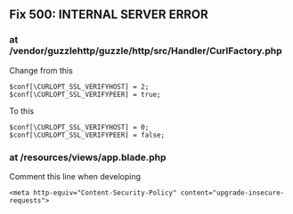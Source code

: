 ## Fix 500: INTERNAL SERVER ERROR

### at /vendor/guzzlehttp/guzzle/http/src/Handler/CurlFactory.php

Change from this

```
$conf[\CURLOPT_SSL_VERIFYHOST] = 2;
$conf[\CURLOPT_SSL_VERIFYPEER] = true;
```

To this

```
$conf[\CURLOPT_SSL_VERIFYHOST] = 0;
$conf[\CURLOPT_SSL_VERIFYPEER] = false;
```

### at /resources/views/app.blade.php

Comment this line when developing

```
<meta http-equiv="Content-Security-Policy" content="upgrade-insecure-requests">
```
